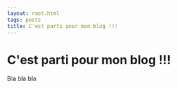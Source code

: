 ```yaml
---
layout: root.html
tags: posts
title: C'est parti pour mon blog !!!
---
```


# C'est parti pour mon blog !!!

Bla bla bla